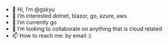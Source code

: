 - 👋 Hi, I’m @gskyu
- 👀 I’m interested dotnet, blazor, go, azure, aws
- 🌱 I’m currently go
- 💞️ I’m looking to collaborate on anything that is cloud related
- 📫 How to reach me: by email :)

<!---
gskyu/gskyu is a ✨ special ✨ repository because its `README.md` (this file) appears on your GitHub profile.
You can click the Preview link to take a look at your changes.
--->
